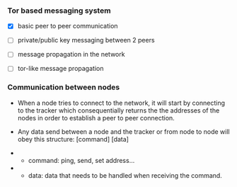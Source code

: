 ### Tor based messaging system

- [x] basic peer to peer communication

- [ ] private/public key messaging between 2 peers

- [ ] message propagation in the network

- [ ] tor-like message propagation

### Communication between nodes

- When a node tries to connect to the network, it will start by connecting to the tracker which consequentially returns the the addresses of the nodes in order to establish a peer to peer connection.

- Any data send between a node and the tracker or from node to node will obey this structure: [command] [data]

- - command: ping, send, set address...

- - data: data that needs to be handled when receiving the command.
